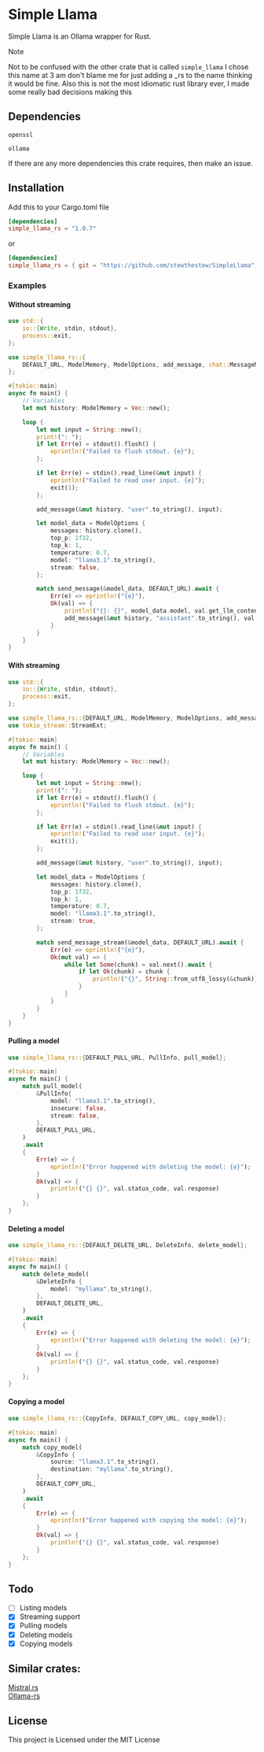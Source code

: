 # Simple Llama
Simple Llama is an Ollama wrapper for Rust.

> [!NOTE]
> Not to be confused with the other crate that is called `simple_llama` I chose this name at 3 am don't blame me for just adding a _rs to the name thinking it would be fine.
> Also this is not the most idiomatic rust library ever, I made some really bad decisions making this

## Dependencies
`openssl`

`ollama`

If there are any more dependencies this crate requires, then make an issue.

## Installation
Add this to your Cargo.toml file
```toml
[dependencies]
simple_llama_rs = "1.0.7"
```
or
```toml
[dependencies]
simple_llama_rs = { git = "https://github.com/stewthestew/SimpleLlama", branch = "main"}
```

### Examples

#### Without streaming
```rust
use std::{
    io::{Write, stdin, stdout},
    process::exit,
};

use simple_llama_rs::{
    DEFAULT_URL, ModelMemory, ModelOptions, add_message, chat::MessageMethods, send_message,
};

#[tokio::main]
async fn main() {
    // Variables
    let mut history: ModelMemory = Vec::new();

    loop {
        let mut input = String::new();
        print!(": ");
        if let Err(e) = stdout().flush() {
            eprintln!("Failed to flush stdout. {e}");
        };

        if let Err(e) = stdin().read_line(&mut input) {
            eprintln!("Failed to read user input. {e}");
            exit(1);
        };

        add_message(&mut history, "user".to_string(), input);

        let model_data = ModelOptions {
            messages: history.clone(),
            top_p: 1f32,
            top_k: 1,
            temperature: 0.7,
            model: "llama3.1".to_string(),
            stream: false,
        };

        match send_message(&model_data, DEFAULT_URL).await {
            Err(e) => eprintln!("{e}"),
            Ok(val) => {
                println!("{}: {}", model_data.model, val.get_llm_content());
                add_message(&mut history, "assistant".to_string(), val.get_llm_content());
            }
        }
    }
}
```

#### With streaming
```rust
use std::{
    io::{Write, stdin, stdout},
    process::exit,
};

use simple_llama_rs::{DEFAULT_URL, ModelMemory, ModelOptions, add_message, send_message_stream};
use tokio_stream::StreamExt;

#[tokio::main]
async fn main() {
    // Variables
    let mut history: ModelMemory = Vec::new();

    loop {
        let mut input = String::new();
        print!(": ");
        if let Err(e) = stdout().flush() {
            eprintln!("Failed to flush stdout. {e}");
        };

        if let Err(e) = stdin().read_line(&mut input) {
            eprintln!("Failed to read user input. {e}");
            exit(1);
        };

        add_message(&mut history, "user".to_string(), input);

        let model_data = ModelOptions {
            messages: history.clone(),
            top_p: 1f32,
            top_k: 1,
            temperature: 0.7,
            model: "llama3.1".to_string(),
            stream: true,
        };

        match send_message_stream(&model_data, DEFAULT_URL).await {
            Err(e) => eprintln!("{e}"),
            Ok(mut val) => {
                while let Some(chunk) = val.next().await {
                    if let Ok(chunk) = chunk {
                        println!("{}", String::from_utf8_lossy(&chunk))
                    }
                }
            }
        }
    }
}
```

#### Pulling a model
```rust
use simple_llama_rs::{DEFAULT_PULL_URL, PullInfo, pull_model};

#[tokio::main]
async fn main() {
    match pull_model(
        &PullInfo{
            model: "llama3.1".to_string(),
            insecure: false,
            stream: false,
        },
        DEFAULT_PULL_URL,
    )
    .await
    {
        Err(e) => {
            eprintln!("Error happened with deleting the model: {e}");
        }
        Ok(val) => {
            println!("{} {}", val.status_code, val.response)
        }
    };
}
```

#### Deleting a model
```rust
use simple_llama_rs::{DEFAULT_DELETE_URL, DeleteInfo, delete_model};

#[tokio::main]
async fn main() {
    match delete_model(
        &DeleteInfo {
            model: "myllama".to_string(),
        },
        DEFAULT_DELETE_URL,
    )
    .await
    {
        Err(e) => {
            eprintln!("Error happened with deleting the model: {e}");
        }
        Ok(val) => {
            println!("{} {}", val.status_code, val.response)
        }
    };
}
```

#### Copying a model
```rust
use simple_llama_rs::{CopyInfo, DEFAULT_COPY_URL, copy_model};

#[tokio::main]
async fn main() {
    match copy_model(
        &CopyInfo {
            source: "llama3.1".to_string(),
            destination: "myllama".to_string(),
        },
        DEFAULT_COPY_URL,
    )
    .await
    {
        Err(e) => {
            eprintln!("Error happened with copying the model: {e}");
        }
        Ok(val) => {
            println!("{} {}", val.status_code, val.response)
        }
    };
}
```

## Todo
- [ ] Listing models
- [x] Streaming support
- [x] Pulling models
- [x] Deleting models
- [x] Copying models

## Similar crates:
[Mistral.rs](https://github.com/EricLBuehler/mistral.rs)  
[Ollama-rs](https://github.com/pepperoni21/ollama-rs)

## License
This project is Licensed under the MIT License
